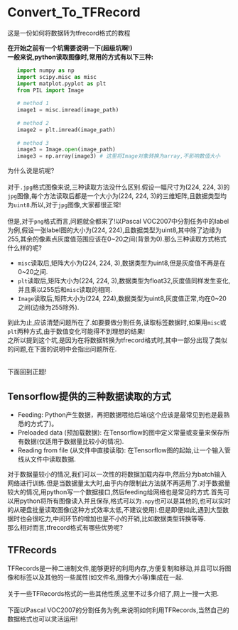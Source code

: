 # Convert_To_TFRecord
这是一份如何将数据转为tfrecord格式的教程

**在开始之前有一个坑需要说明一下(超级坑啊!)**<br>
**一般来说,python读取图像时,常用的方式有以下三种:**
```python
   import numpy as np
   import scipy.misc as misc
   import matplot.pyplot as plt
   from PIL import Image
       
   # method 1
   image1 = misc.imread(image_path)
       
   # method 2
   image2 = plt.imread(image_path)
       
   # method 3
   image3 = Image.open(image_path)
   image3 = np.array(image3) # 这里将Image对象转换为array,不影响数值大小
```
为什么说是坑呢?<br>
<br>
对于`.jpg`格式图像来说,三种读取方法没什么区别.假设一幅尺寸为(224, 224, 3)的`jpg`图像,每个方法读取后都是一个大小为(224, 224, 3)的三维矩阵,且数据类型均为`uint8`.所以,对于`jpg`图像,大家都很正常!<br>
<br>
但是,对于`png`格式而言,问题就全都来了!以Pascal VOC2007中分割任务中的label为例,假设一张label图的大小为(224, 224),且数据类型为uint8,其中除了边缘为255,其余的像素点灰度值范围应该在0~20之间(背景为0).那么三种读取方式格式什么样的呢?<br>
* `misc`读取后,矩阵大小为(224, 224, 3),数据类型为uint8,但是灰度值不再是在0~20之间.
* `plt`读取后,矩阵大小为(224, 224, 3),数据类型为float32,灰度值同样发生变化,并且乘以255后和`misc`读取的相同.
* `Image`读取后,矩阵大小为(224, 224),数据类型为uint8,灰度值正常,均在0~20之间(边缘为255除外).

到此为止,应该清楚问题所在了.如要要做分割任务,读取标签数据时,如果用`misc`或`plt`两种方式,由于数值变化可能得不到理想的结果!<br>
之所以提到这个坑,是因为在将数据转换为tfrecord格式时,其中一部分出现了类似的问题,在下面的说明中会指出问题所在.<br>
<br>

下面回到正题!
## Tensorflow提供的三种数据读取的方式

* Feeding: Python产生数据，再把数据喂给后端(这个应该是最常见到也是最熟悉的方式了)。
* Preloaded data (预加载数据): 在Tensorflow的图中定义常量或变量来保存所有数据(仅适用于数据量比较小的情况).
* Reading from file (从文件中直接读取): 在Tensorflow图的起始,让一个输入管线从文件中读取数据.

对于数据量较小的情况,我们可以一次性的将数据加载内存中,然后分为batch输入网络进行训练.但是当数据量太大时,由于内存限制此方法就不再适用了.对于数据量较大的情况,用python写一个数据接口,然后feeding给网络也是常见的方式.首先可以用python将所有图像读入并且保存,格式可以为```.npy```也可以是其他的,也可以实时的从硬盘批量读取图像(这种方式效率太低,不建议使用).但是即便如此,遇到大型数据时也会很吃力,中间环节的增加也是不小的开销,比如数据类型转换等等.<br>
那么相对而言,tfrecord格式有哪些优势呢?

## TFRecords
TFRecords是一种二进制文件,能够更好的利用内存,方便复制和移动,并且可以将图像和标签以及其他的一些属性(如文件名,图像大小等)集成在一起.<br>
<br>
关于一些TFRecords格式的一些其他性质,这里不过多介绍了,网上一搜一大把.<br>
<br>
下面以Pascal VOC2007的分割任务为例,来说明如何利用TFRecords,当然自己的数据格式也可以灵活运用!<br>

